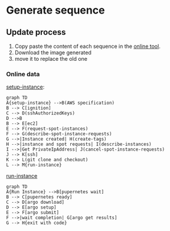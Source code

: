 # Generate sequence

## Update process

1. Copy paste the content of each sequence in the [online tool](https://github.com/mermaidjs/mermaid-live-editor).
2. Download the image generated
3. move it to replace the old one

### Online data

[setup-instance](../scripts/setup-instance):

```text
graph TD
A{setup-instance} -->B(AWS specification)
B --> C[ignition]
C --> D(sshAuthorizedKeys)
D -->B
B --> E[ec2]
E --> F(request-spot-instances)
F --> G(describe-spot-instance-requests)
G -->|Instance created| H(create-tags)
H -->|instance and spot requests| I(describe-instances)
I -->|Get PrivateIpAddress| J(cancel-spot-instance-requests)
J --> K[ssh]
K --> L(git clone and checkout)
L --> M{run-instance}
```


[run-instance](../scripts/run-instance)
```text
graph TD
A{Run Instance} -->B[pupernetes wait]
B --> C[pupernetes ready]
C --> D[argo download]
D --> E[argo setup]
E --> F[argo submit]
F -->|wait completion| G[argo get results]
G --> H{exit with code}
```
